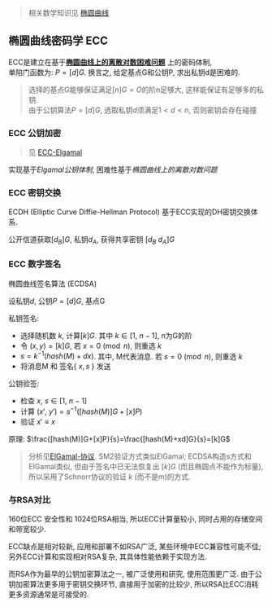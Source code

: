 > 相关数学知识见 [椭圆曲线](../../../几何/椭圆曲线.md)

## 椭圆曲线密码学 ECC

ECC是建立在基于[**椭圆曲线上的离散对数困难问题**](../../../几何/椭圆曲线.md) 上的密码体制,  
单陷门函数为: $P=[d]G$. 换言之, 给定基点G和公钥P, 求出私钥d是困难的.

> 选择的基点G能够保证满足$[n]G=O$的阶n足够大, 这样能保证有足够多的私钥.  
> 由于公钥算法$P=[d]G$, 选取私钥$d$须满足$1<d<n$, 否则密钥会存在碰撞

### ECC 公钥加密

> 见 [ECC-Elgamal](ECC-Elgamal.md)

实现基于*Elgamal公钥体制*, 困难性基于*椭圆曲线上的离散对数问题*

### ECC 密钥交换

ECDH (Elliptic Curve Diffie-Hellman Protocol) 基于ECC实现的DH密钥交换体系.  

公开信道获取$[d_{B}]G$, 私钥$d_{A}$, 获得共享密钥 $[d_{B}\ d_{A}]G$

### ECC 数字签名

椭圆曲线签名算法 (ECDSA)

设私钥$d$, 公钥$P=[d]G$, 基点G

私钥签名:  
- 选择随机数 $k$, 计算$[k]G$. 其中 $k\in [1,\ n-1]$, n为G的阶
- 令 $(x,y)=[k]G$, 若 $x=0\pmod n$, 则重选 $k$
- $s=k^{-1}(hash(M)+dx)$. 其中, M代表消息. 若 $s=0\pmod n$, 则重选 $k$
- 将消息M 和 签名$\{\ x, s\ \}$ 发送

公钥验签:
- 检查 $x,\ s\in [1,\ n-1]$
- 计算 $(x',\ y') = s^{-1}([hash(M)]G+[x]P)$
- 验证 $x'\equiv x$

原理: $\frac{[hash(M)]G+[x]P}{s}=\frac{[hash(M)+xd]G}{s}=[k]G$

> 分析见[ElGamal-协议](../ElGamal-协议.md). SM2验证方式类似ElGamal; ECDSA构造s方式和ElGamal类似, 但由于签名中已无法恢复出 $[k]G$ (而且椭圆点不能作为标量), 所以采用了Schnorr协议的验证 $k$ (而不是m)的方式.

### 与RSA对比

160位ECC 安全性和 1024位RSA相当, 所以ECC计算量较小, 同时占用的存储空间和带宽较少.

ECC缺点是相对较新, 应用和部署不如RSA广泛, 某些环境中ECC兼容性可能不佳; 
另外ECC计算和实现相对RSA复杂, 其具体性能依赖于实现方法. 

而RSA作为最早的公钥加密算法之一, 被广泛使用和研究, 使用范围更广泛.
由于公钥加密算法更多用于密钥交换环节, 直接用于加密的比较少, 所以RSA比ECC消耗更多资源通常是可接受的.